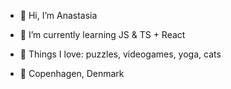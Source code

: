 - 👋 Hi, I’m Anastasia
- 🌱 I’m currently learning JS & TS + React
- 💖 Things I love: puzzles, videogames, yoga, cats

- 📍 Copenhagen, Denmark


<!---
nastiasolo/nastiasolo is a ✨ special ✨ repository because its `README.md` (this file) appears on your GitHub profile.
You can click the Preview link to take a look at your changes.
--->
